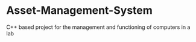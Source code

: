 Asset-Management-System
=======================

C++ based project for the management and functioning of computers in a lab